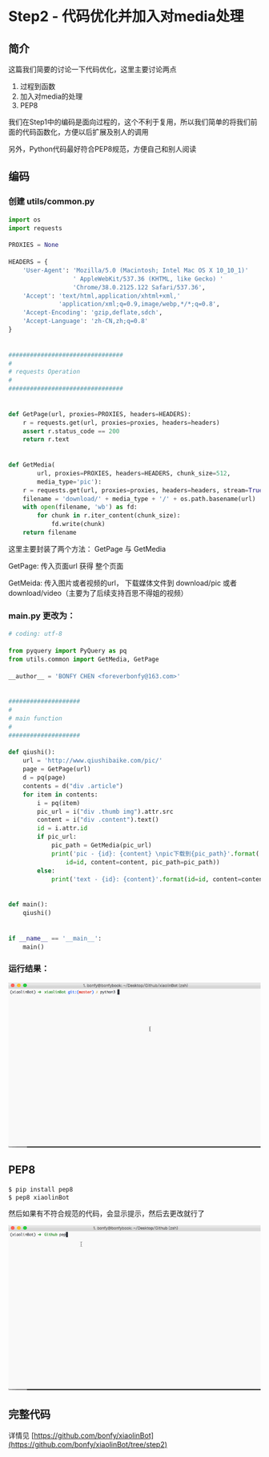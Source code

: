 # Step2 - 代码优化并加入对media处理

## 简介

这篇我们简要的讨论一下代码优化，这里主要讨论两点

1. 过程到函数
2. 加入对media的处理
3. PEP8

我们在Step1中的编码是面向过程的，这个不利于复用，所以我们简单的将我们前面的代码函数化，方便以后扩展及别人的调用

另外，Python代码最好符合PEP8规范，方便自己和别人阅读

## 编码


### 创建 utils/common.py

```python
import os
import requests

PROXIES = None

HEADERS = {
    'User-Agent': 'Mozilla/5.0 (Macintosh; Intel Mac OS X 10_10_1)'
                  ' AppleWebKit/537.36 (KHTML, like Gecko) '
                  'Chrome/38.0.2125.122 Safari/537.36',
    'Accept': 'text/html,application/xhtml+xml,'
              'application/xml;q=0.9,image/webp,*/*;q=0.8',
    'Accept-Encoding': 'gzip,deflate,sdch',
    'Accept-Language': 'zh-CN,zh;q=0.8'
}


################################
#
# requests Operation
#
################################


def GetPage(url, proxies=PROXIES, headers=HEADERS):
    r = requests.get(url, proxies=proxies, headers=headers)
    assert r.status_code == 200
    return r.text


def GetMedia(
        url, proxies=PROXIES, headers=HEADERS, chunk_size=512,
        media_type='pic'):
    r = requests.get(url, proxies=proxies, headers=headers, stream=True)
    filename = 'download/' + media_type + '/' + os.path.basename(url)
    with open(filename, 'wb') as fd:
        for chunk in r.iter_content(chunk_size):
            fd.write(chunk)
    return filename
```

这里主要封装了两个方法： GetPage 与 GetMedia

GetPage: 传入页面url 获得 整个页面

GetMeida: 传入图片或者视频的url， 下载媒体文件到 download/pic 或者  download/video（主要为了后续支持百思不得姐的视频）

### main.py 更改为：

```python
# coding: utf-8

from pyquery import PyQuery as pq
from utils.common import GetMedia, GetPage

__author__ = 'BONFY CHEN <foreverbonfy@163.com>'


####################
#
# main function
#
####################

def qiushi():
    url = 'http://www.qiushibaike.com/pic/'
    page = GetPage(url)
    d = pq(page)
    contents = d("div .article")
    for item in contents:
        i = pq(item)
        pic_url = i("div .thumb img").attr.src
        content = i("div .content").text()
        id = i.attr.id
        if pic_url:
            pic_path = GetMedia(pic_url)
            print('pic - {id}: {content} \npic下载到{pic_path}'.format(
                id=id, content=content, pic_path=pic_path))
        else:
            print('text - {id}: {content}'.format(id=id, content=content))


def main():
    qiushi()


if __name__ == '__main__':
    main()
```

### 运行结果：

![结果](https://github.com/bonfy/xiaolinBot/blob/master/screen/step2-2.gif)


## PEP8

```
$ pip install pep8
$ pep8 xiaolinBot
```
然后如果有不符合规范的代码，会显示提示，然后去更改就行了

![PEP8](https://github.com/bonfy/xiaolinBot/blob/master/screen/step2-1.gif)


## 完整代码 

详情见 [https://github.com/bonfy/xiaolinBot](https://github.com/bonfy/xiaolinBot/tree/step2)